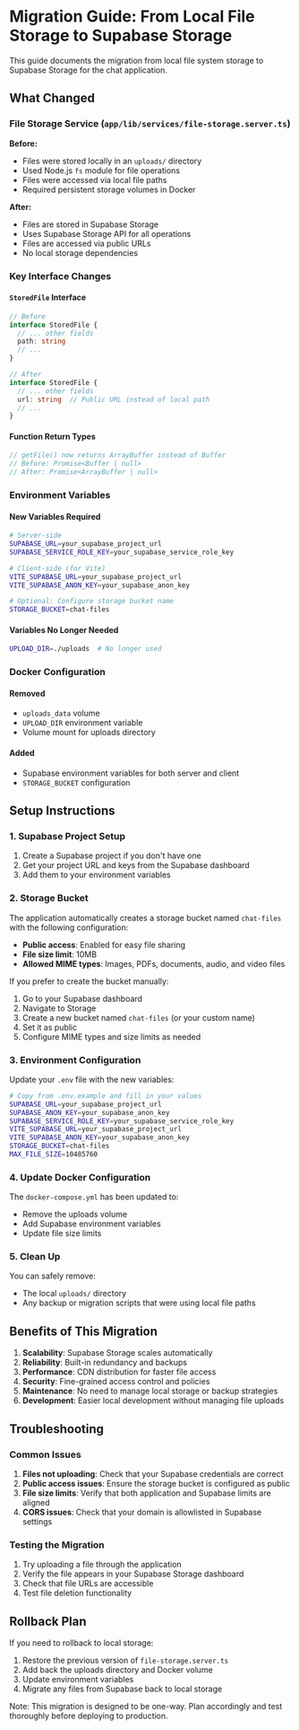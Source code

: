 # Migration Guide: From Local File Storage to Supabase Storage

This guide documents the migration from local file system storage to Supabase Storage for the chat application.

## What Changed

### File Storage Service (`app/lib/services/file-storage.server.ts`)

**Before:**
- Files were stored locally in an `uploads/` directory
- Used Node.js `fs` module for file operations
- Files were accessed via local file paths
- Required persistent storage volumes in Docker

**After:**
- Files are stored in Supabase Storage
- Uses Supabase Storage API for all operations
- Files are accessed via public URLs
- No local storage dependencies

### Key Interface Changes

#### `StoredFile` Interface
```typescript
// Before
interface StoredFile {
  // ... other fields
  path: string
  // ...
}

// After
interface StoredFile {
  // ... other fields
  url: string  // Public URL instead of local path
  // ...
}
```

#### Function Return Types
```typescript
// getFile() now returns ArrayBuffer instead of Buffer
// Before: Promise<Buffer | null>
// After: Promise<ArrayBuffer | null>
```

### Environment Variables

#### New Variables Required
```bash
# Server-side
SUPABASE_URL=your_supabase_project_url
SUPABASE_SERVICE_ROLE_KEY=your_supabase_service_role_key

# Client-side (for Vite)
VITE_SUPABASE_URL=your_supabase_project_url
VITE_SUPABASE_ANON_KEY=your_supabase_anon_key

# Optional: Configure storage bucket name
STORAGE_BUCKET=chat-files
```

#### Variables No Longer Needed
```bash
UPLOAD_DIR=./uploads  # No longer used
```

### Docker Configuration

#### Removed
- `uploads_data` volume
- `UPLOAD_DIR` environment variable
- Volume mount for uploads directory

#### Added
- Supabase environment variables for both server and client
- `STORAGE_BUCKET` configuration

## Setup Instructions

### 1. Supabase Project Setup

1. Create a Supabase project if you don't have one
2. Get your project URL and keys from the Supabase dashboard
3. Add them to your environment variables

### 2. Storage Bucket

The application automatically creates a storage bucket named `chat-files` with the following configuration:

- **Public access**: Enabled for easy file sharing
- **File size limit**: 10MB
- **Allowed MIME types**: Images, PDFs, documents, audio, and video files

If you prefer to create the bucket manually:
1. Go to your Supabase dashboard
2. Navigate to Storage
3. Create a new bucket named `chat-files` (or your custom name)
4. Set it as public
5. Configure MIME types and size limits as needed

### 3. Environment Configuration

Update your `.env` file with the new variables:

```bash
# Copy from .env.example and fill in your values
SUPABASE_URL=your_supabase_project_url
SUPABASE_ANON_KEY=your_supabase_anon_key
SUPABASE_SERVICE_ROLE_KEY=your_supabase_service_role_key
VITE_SUPABASE_URL=your_supabase_project_url
VITE_SUPABASE_ANON_KEY=your_supabase_anon_key
STORAGE_BUCKET=chat-files
MAX_FILE_SIZE=10485760
```

### 4. Update Docker Configuration

The `docker-compose.yml` has been updated to:
- Remove the uploads volume
- Add Supabase environment variables
- Update file size limits

### 5. Clean Up

You can safely remove:
- The local `uploads/` directory
- Any backup or migration scripts that were using local file paths

## Benefits of This Migration

1. **Scalability**: Supabase Storage scales automatically
2. **Reliability**: Built-in redundancy and backups
3. **Performance**: CDN distribution for faster file access
4. **Security**: Fine-grained access control and policies
5. **Maintenance**: No need to manage local storage or backup strategies
6. **Development**: Easier local development without managing file uploads

## Troubleshooting

### Common Issues

1. **Files not uploading**: Check that your Supabase credentials are correct
2. **Public access issues**: Ensure the storage bucket is configured as public
3. **File size limits**: Verify that both application and Supabase limits are aligned
4. **CORS issues**: Check that your domain is allowlisted in Supabase settings

### Testing the Migration

1. Try uploading a file through the application
2. Verify the file appears in your Supabase Storage dashboard
3. Check that file URLs are accessible
4. Test file deletion functionality

## Rollback Plan

If you need to rollback to local storage:

1. Restore the previous version of `file-storage.server.ts`
2. Add back the uploads directory and Docker volume
3. Update environment variables
4. Migrate any files from Supabase back to local storage

Note: This migration is designed to be one-way. Plan accordingly and test thoroughly before deploying to production.
